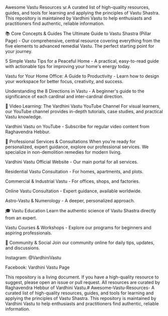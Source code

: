 Awesome Vastu Resources 🕉️
A curated list of high-quality resources, guides, and tools for learning and applying the principles of Vastu Shastra. This repository is maintained by Vardhini Vastu to help enthusiasts and practitioners find authentic, reliable information.

📚 Core Concepts & Guides
The Ultimate Guide to Vastu Shastra (Pillar Page) - Our comprehensive, central resource covering everything from the five elements to advanced remedial Vastu. The perfect starting point for your journey.

5 Simple Vastu Tips for a Peaceful Home - A practical, easy-to-read guide with actionable tips for improving your home's energy today.

Vastu for Your Home Office: A Guide to Productivity - Learn how to design your workspace for better focus, creativity, and success.

Understanding the 8 Directions in Vastu - A beginner's guide to the significance of each cardinal and inter-cardinal direction.

🎥 Video Learning: The Vardhini Vastu YouTube Channel
For visual learners, our YouTube channel provides in-depth tutorials, case studies, and practical Vastu knowledge.

Vardhini Vastu on YouTube - Subscribe for regular video content from Raghavendra Hebbur.

💼 Professional Services & Consultations
When you're ready for personalized, expert guidance, explore our professional services. We specialize in non-demolition remedies for modern living.

Vardhini Vastu Official Website - Our main portal for all services.

Residential Vastu Consultation - For homes, apartments, and plots.

Commercial & Industrial Vastu - For offices, shops, and factories.

Online Vastu Consultation - Expert guidance, available worldwide.

Astro-Vastu & Numerology - A deeper, personalized approach.

🎓 Vastu Education
Learn the authentic science of Vastu Shastra directly from an expert.

Vastu Courses & Workshops - Explore our programs for beginners and aspiring professionals.

🤝 Community & Social
Join our community online for daily tips, updates, and discussions.

Instagram: @VardhiniVastu

Facebook: Vardhini Vastu Page

This repository is a living document. If you have a high-quality resource to suggest, please open an issue or pull request. All resources are curated by Raghavendra Hebbur of Vardhini Vastu.# Awesome-Vastu-Resources-
A curated list of high-quality resources, guides, and tools for learning and applying the principles of Vastu Shastra. This repository is maintained by Vardhini Vastu to help enthusiasts and practitioners find authentic, reliable information.

